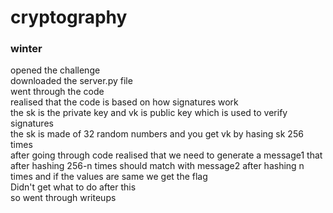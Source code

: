 # cryptography

### winter

opened the challenge  
downloaded the server.py file  
went through the code  
realised that the code is based on how signatures work  
the sk is the private key and vk is public key which is used to verify signatures  
the sk is made of 32 random numbers and you get vk by hasing sk 256 times  
after going through code realised that we need to generate a message1 that after hashing 256-n times should match with message2 after hashing n times and if the values are same we get the flag   
Didn't get what to do after this   
so went through writeups  
